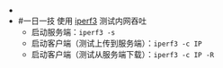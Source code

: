 -
- #一日一技 使用 [iperf3](https://iperf.fr/iperf-download.php) 测试内网吞吐
	- 启动服务端：`iperf3 -s`
	- 启动客户端（测试上传到服务端）：`iperf3 -c IP`
	- 启动客户端（测试从服务端下载）：`iperf3 -c IP -R`